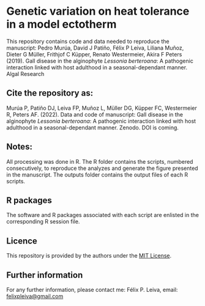 # Genetic variation on heat tolerance in a model ectotherm
 
This repository contains code and data needed to reproduce the manuscript: Pedro Murúa, David J Patiño, Félix P Leiva, Liliana Muñoz, Dieter G Müller, Frithjof C Küpper, Renato Westermeier, Akira F Peters (2019). Gall disease in the alginophyte _Lessonia berteroana_: A pathogenic interaction linked with host adulthood in a seasonal-dependant manner. Algal Research 

## Cite the repository as: 

Murúa P, Patiño DJ, Leiva FP, Muñoz L, Müller DG, Küpper FC, Westermeier R, Peters AF. (2022). Data and code of manuscript: Gall disease in the alginophyte _Lessonia berteroana_: A pathogenic interaction linked with host adulthood in a seasonal-dependant manner. Zenodo. DOI is coming.

## Notes:
All processing was done in R. The R folder contains the scripts, numbered consecutively, to reproduce the analyzes and generate the figure presented in the manuscript. The outputs folder contains the output files of each R scripts.

## R packages
The software and R packages associated with each script are enlisted in the corresponding R session file.

## Licence
This repository is provided by the authors under the [MIT License](https://opensource.org/licenses/MIT).

## Further information
For any further information, please contact me: Félix P. Leiva, email: felixpleiva@gmail.com
